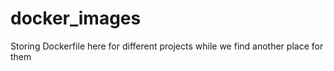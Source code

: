 # docker_images
Storing Dockerfile here for different projects while we find another place for them
